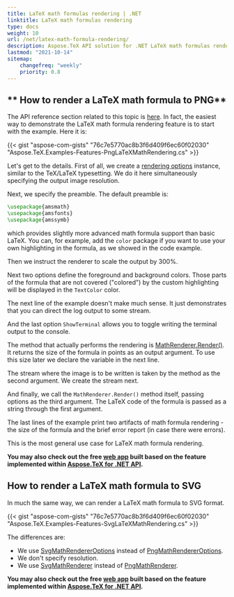 ```yaml
---
title: LaTeX math formulas rendering | .NET
linktitle: LaTeX math formulas rendering
type: docs
weight: 10
url: /net/latex-math-formula-rendering/
description: Aspose.TeX API solution for .NET LaTeX math formulas rendering is described in this article. Here you will find code examples on how to use the functionality.
lastmod: "2021-10-14"
sitemap:
    changefreq: "weekly"
    priority: 0.8
---
```


## ** How to render a LaTeX math formula to PNG**

The API reference section related to this topic is [here](https://reference.aspose.com/tex/net/aspose.tex.features/). In fact, the easiest way to demonstrate the LaTeX math formula rendering feature is to start with the example. Here it is:

{{< gist "aspose-com-gists" "76c7e5770ac8b3f6d409f6ec60f02030" "Aspose.TeX.Examples-Features-PngLaTeXMathRendering.cs" >}}

Let's get to the details. First of all, we create a [rendering options](https://reference.aspose.com/tex/net/aspose.tex.features/mathrendereroptions/) instance, similar to the TeX/LaTeX typesetting. We do it here simultaneously specifying the output image resolution.

Next, we specify the preamble. The default preamble is:
```tex
\usepackage{amsmath}
\usepackage{amsfonts}
\usepackage{amssymb}
```
which provides slightly more advanced math formula support than basic LaTeX. You can, for example, add the `color` package if you want to use your own highlighting in the formula, as we showed in the code example.

Then we instruct the renderer to scale the output by 300%.

Next two options define the foreground and background colors. Those parts of the formula that are not covered ("colored") by the custom highlighting will be displayed in the `TextColor` color.

The next line of the example doesn't make much sense. It just demonstrates that you can direct the log output to some stream.

And the last option `ShowTerminal` allows you to toggle writing the terminal output to the console.

The method that actually performs the rendering is [MathRenderer.Render()](https://reference.aspose.com/tex/net/aspose.tex.features/mathrenderer/render/). It returns the size of the formula in points as an output argument. To use this size later we declare the variable in the next line.

The stream where the image is to be written is taken by the method as the second argument. We create the stream next.

And finally, we call the `MathRenderer.Render()` method itself, passing options as the third argument. The LaTeX code of the formula is passed as a string through the first argument.

The last lines of the example print two artifacts of math formula rendering - the size of the formula and the brief error report (in case there were errors).

This is the most general use case for LaTeX math formula rendering.

**You may also check out the free [web app](https://products.aspose.app/tex/equation-editor/png) built based on the feature implemented within [Aspose.TeX for .NET API](https://products.aspose.com/tex/net/).**

## **How to render a LaTeX math formula to SVG**

In much the same way, we can render a LaTeX math formula to SVG format.

{{< gist "aspose-com-gists" "76c7e5770ac8b3f6d409f6ec60f02030" "Aspose.TeX.Examples-Features-SvgLaTeXMathRendering.cs" >}}

The differences are:
 * We use [SvgMathRendererOptions](https://reference.aspose.com/tex/net/aspose.tex.features/svgmathrendereroptions/) instead of [PngMathRendererOptions](https://reference.aspose.com/tex/net/aspose.tex.features/pngmathrendereroptions/).
 * We don't specify resolution.
 * We use [SvgMathRenderer](https://reference.aspose.com/tex/net/aspose.tex.features/svgmathrenderer/) instead of [PngMathRenderer](https://reference.aspose.com/tex/net/aspose.tex.features/pngmathrenderer/).

**You may also check out the free [web app](https://products.aspose.app/tex/equation-editor/svg) built based on the feature implemented within [Aspose.TeX for .NET API](https://products.aspose.com/tex/net/).**